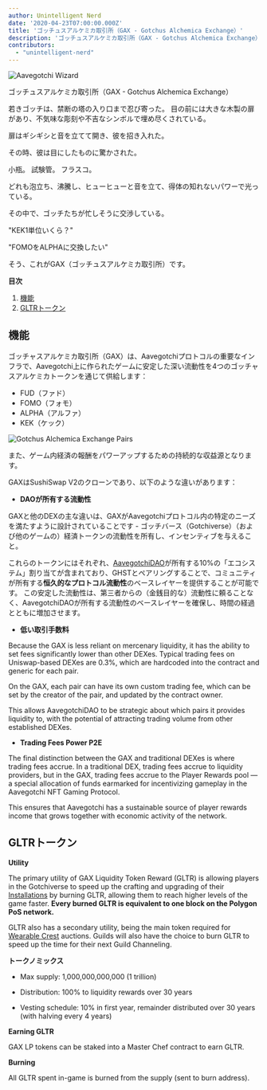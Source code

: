 ```yaml
---
author: Unintelligent Nerd
date: '2020-04-23T07:00:00.000Z'
title: 'ゴッチュスアルケミカ取引所（GAX - Gotchus Alchemica Exchange）'
description: 'ゴッチュスアルケミカ取引所（GAX - Gotchus Alchemica Exchange）'
contributors:
  - "unintelligent-nerd"
---
```


<div class="headerImageContainer">
<img class="headerImage" src="/gotchus-alchemica-exchange/wizard-aavegotchi.gif" alt="Aavegotchi Wizard">
<p class="headerImageText">ゴッチュスアルケミカ取引所（GAX - Gotchus Alchemica Exchange）</p>
</div>

若きゴッチは、禁断の塔の入り口まで忍び寄った。 目の前には大きな木製の扉があり、不気味な彫刻や不吉なシンボルで埋め尽くされている。

扉はギシギシと音を立てて開き、彼を招き入れた。

その時、彼は目にしたものに驚かされた。

小瓶。 試験管。 フラスコ。

どれも泡立ち、沸騰し、ヒューヒューと音を立て、得体の知れないパワーで光っている。

その中で、ゴッチたちが忙しそうに交渉している。

"KEK1単位いくら？"

"FOMOをALPHAに交換したい"

そう、これがGAX（ゴッチュスアルケミカ取引所）です。

<div class="contentsBox">

**目次**

<ol>
<li><a href=#features>機能</a></li>
<li><a href=#gltr-token>GLTRトークン</a></li>
</ol>

</div>

## 機能

ゴッチャスアルケミカ取引所（GAX）は、Aavegotchiプロトコルの重要なインフラで、Aavegotchi上に作られたゲームに安定した深い流動性を4つのゴッチャスアルケミカトークンを通じて供給します：

* FUD（ファド）
* FOMO（フォモ）
* ALPHA（アルファ）
* KEK（ケック）

<img class="bodyImage" src="/gotchus-alchemica-exchange/gotchus-alchemica-exchange-pairs.png" alt="Gotchus Alchemica Exchange Pairs" />

また、ゲーム内経済の報酬をパワーアップするための持続的な収益源となります。

GAXはSushiSwap V2のクローンであり、以下のような違いがあります：

* **DAOが所有する流動性**

GAXと他のDEXの主な違いは、GAXがAavegotchiプロトコル内の特定のニーズを満たすように設計されていることです - ゴッチバース（Gotchiverse）（および他のゲームの）経済トークンの流動性を所有し、インセンティブを与えること。

これらのトークンにはそれぞれ、[AavegotchiDAO](/dao)が所有する10%の「エコシステム」割り当てが含まれており、GHSTとペアリングすることで、コミュニティが所有する**恒久的なプロトコル流動性**のベースレイヤーを提供することが可能です。 この安定した流動性は、第三者からの（金銭目的な）流動性に頼ることなく、AavegotchiDAOが所有する流動性のベースレイヤーを確保し、時間の経過とともに増加させます。

* **低い取引手数料**

Because the GAX is less reliant on mercenary liquidity, it has the ability to set fees significantly lower than other DEXes. Typical trading fees on Uniswap-based DEXes are 0.3%, which are hardcoded into the contract and generic for each pair.

On the GAX, each pair can have its own custom trading fee, which can be set by the creator of the pair, and updated by the contract owner.

This allows AavegotchiDAO to be strategic about which pairs it provides liquidity to, with the potential of attracting trading volume from other established DEXes.

* **Trading Fees Power P2E**

The final distinction between the GAX and traditional DEXes is where trading fees accrue. In a traditional DEX, trading fees accrue to liquidity providers, but in the GAX, trading fees accrue to the Player Rewards pool — a special allocation of funds earmarked for incentivizing gameplay in the Aavegotchi NFT Gaming Protocol.

This ensures that Aavegotchi has a sustainable source of player rewards income that grows together with economic activity of the network.

## GLTRトークン

**Utility**

The primary utility of GAX Liquidity Token Reward (GLTR) is allowing players in the Gotchiverse to speed up the crafting and upgrading of their [Installations](/gotchiverse#building-on-realm-parcels) by burning GLTR, allowing them to reach higher levels of the game faster. **Every burned GLTR is equivalent to one block on the Polygon PoS network.**

GLTR also has a secondary utility, being the main token required for [Wearable Crest](/guild#accessing-a-guild) auctions. Guilds will also have the choice to burn GLTR to speed up the time for their next Guild Channeling.

**トークノミックス**

* Max supply: 1,000,000,000,000 (1 trillion)

* Distribution: 100% to liquidity rewards over 30 years

* Vesting schedule: 10% in first year, remainder distributed over 30 years (with halving every 4 years)

**Earning GLTR**

GAX LP tokens can be staked into a Master Chef contract to earn GLTR.

**Burning**

All GLTR spent in-game is burned from the supply (sent to burn address).

